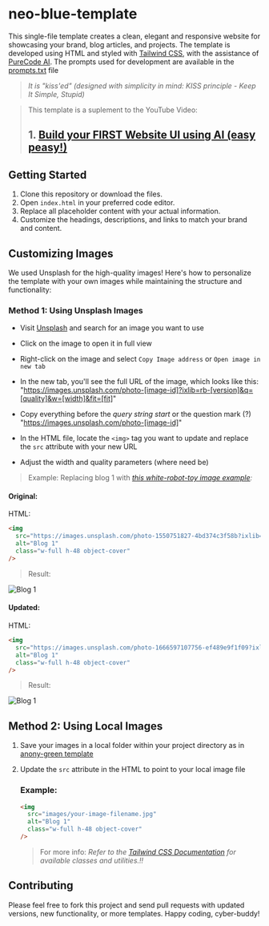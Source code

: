 # neo-blue-template

This single-file template creates a clean, elegant and responsive website for showcasing your brand, blog articles, and projects.
The template is developed using HTML and styled with [Tailwind CSS](https://tailwindcss.com/), with the assistance of [PureCode AI](https://purecode.ai/). The prompts used for development are available in the [prompts.txt](https://github.com/douglascybersec/cyber-blog-templates/blob/root/neo-blue/prompts.txt) file

> _It is "kiss'ed" (designed with simplicity in mind: KISS principle - Keep It Simple, Stupid)_

> This template is a suplement to the YouTube Video:
>
> ## 1. [Build your FIRST Website UI using AI (easy peasy!)](https://youtu.be/AHu4uMpmaNg)

## Getting Started

1. Clone this repository or download the files.
2. Open `index.html` in your preferred code editor.
3. Replace all placeholder content with your actual information.
4. Customize the headings, descriptions, and links to match your brand and content.

## Customizing Images

We used Unsplash for the high-quality images! Here's how to personalize the template with your own images while maintaining the structure and functionality:

### Method 1: Using Unsplash Images

- Visit [Unsplash](https://unsplash.com) and search for an image you want to use

- Click on the image to open it in full view

- Right-click on the image and select `Copy Image address` or `Open image in new tab`

- In the new tab, you'll see the full URL of the image, which looks like this:
  "https://images.unsplash.com/photo-[image-id]?ixlib=rb-[version]&q=[quality]&w=[width]&fit=[fit]"

- Copy everything before the _query string start_ or the question mark (?)
  "https://images.unsplash.com/photo-[image-id]"

- In the HTML file, locate the `<img>` tag you want to update and replace the `src` attribute with your new URL

- Adjust the width and quality parameters (where need be)

> Example:
> Replacing blog 1 with _[this white-robot-toy image example](https://unsplash.com/photos/a-white-toy-with-a-black-nose-6UDansS-rPI):_

#### Original:

HTML:

```html
<img
  src="https://images.unsplash.com/photo-1550751827-4bd374c3f58b?ixlib=rb-4.0.3&ixid=M3wxMjA3fDB8MHxwaG90by1wYWdlfHx8fGVufDB8fHx8fA%3D%3D&auto=format&fit=crop&w=800&q=80"
  alt="Blog 1"
  class="w-full h-48 object-cover"
/>
```

> Result:

<img
  src="https://images.unsplash.com/photo-1550751827-4bd374c3f58b?ixlib=rb-4.0.3&ixid=M3wxMjA3fDB8MHxwaG90by1wYWdlfHx8fGVufDB8fHx8fA%3D%3D&auto=format&fit=crop&w=800&q=80"
  alt="Blog 1"
  class="w-full h-48 object-cover"
/>

#### Updated:

HTML:

```html
<img
  src="https://images.unsplash.com/photo-1666597107756-ef489e9f1f09?ixlib=rb-4.0.3&ixid=M3wxMjA3fDB8MHxwaG90by1wYWdlfHx8fGVufDB8fHx8fA%3D%3D&auto=format&fit=crop&w=800&q=80"
  alt="Blog 1"
  class="w-full h-48 object-cover"
/>
```

> Result:

<img src="https://images.unsplash.com/photo-1666597107756-ef489e9f1f09?ixlib=rb-4.0.3&ixid=M3wxMjA3fDB8MHxwaG90by1wYWdlfHx8fGVufDB8fHx8fA%3D%3D&auto=format&fit=crop&w=800&q=80" alt="Blog 1" class="w-full h-48 object-cover">

## Method 2: Using Local Images

1. Save your images in a local folder within your project directory as in [anony-green template](https://github.com/douglascybersec/cyber-blog-templates/tree/root/anony-green)
2. Update the `src` attribute in the HTML to point to your local image file

   ### Example:

   ```html
   <img
     src="images/your-image-filename.jpg"
     alt="Blog 1"
     class="w-full h-48 object-cover"
   />
   ```

   > For more info: _Refer to the [Tailwind CSS Documentation](https://tailwindcss.com/docs/installation) for available classes and utilities.!!_

## Contributing

Please feel free to fork this project and send pull requests with updated versions, new functionality, or more templates. Happy coding, cyber-buddy!